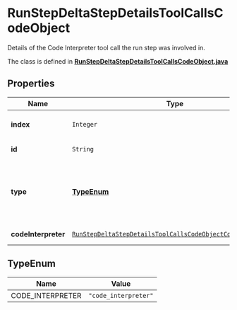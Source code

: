 

# RunStepDeltaStepDetailsToolCallsCodeObject

Details of the Code Interpreter tool call the run step was involved in.

The class is defined in **[RunStepDeltaStepDetailsToolCallsCodeObject.java](../../src/main/java/org/openapitools/model/RunStepDeltaStepDetailsToolCallsCodeObject.java)**

## Properties

Name | Type | Description | Notes
------------ | ------------- | ------------- | -------------
**index** | `Integer` | The index of the tool call in the tool calls array. | 
**id** | `String` | The ID of the tool call. |  [optional property]
**type** | [**TypeEnum**](#TypeEnum) | The type of tool call. This is always going to be &#x60;code_interpreter&#x60; for this type of tool call. | 
**codeInterpreter** | [`RunStepDeltaStepDetailsToolCallsCodeObjectCodeInterpreter`](RunStepDeltaStepDetailsToolCallsCodeObjectCodeInterpreter.md) |  |  [optional property]



## TypeEnum

Name | Value
---- | -----
CODE_INTERPRETER | `"code_interpreter"`




